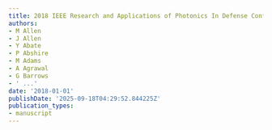 ```yaml
---
title: 2018 IEEE Research and Applications of Photonics In Defense Conference (RAPID)
authors:
- M Allen
- J Allen
- Y Abate
- P Abshire
- M Adams
- A Agrawal
- G Barrows
- ' ...'
date: '2018-01-01'
publishDate: '2025-09-18T04:29:52.844225Z'
publication_types:
- manuscript
---
```

